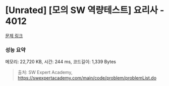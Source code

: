 # [Unrated] [모의 SW 역량테스트] 요리사 - 4012 

[문제 링크](https://swexpertacademy.com/main/code/problem/problemDetail.do?contestProbId=AWIeUtVakTMDFAVH) 

### 성능 요약

메모리: 22,720 KB, 시간: 244 ms, 코드길이: 1,339 Bytes



> 출처: SW Expert Academy, https://swexpertacademy.com/main/code/problem/problemList.do